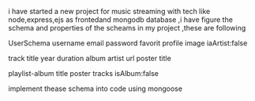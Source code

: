 i have  started a new project for music streaming with tech like node,express,ejs as frontedand mongodb database ,i have figure the schema and properties of the scheams in my project ,these are following


UserSchema
username
email
password
favorit
profile image
iaArtist:false


track
title
year
duration
album
artist
url
poster
title

playlist-album
title
poster
tracks
isAlbum:false

implement thease schema into code using mongoose


